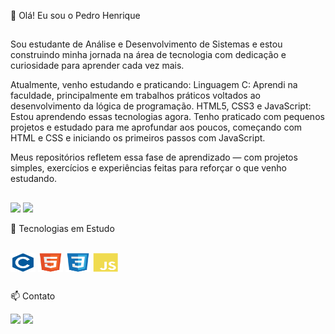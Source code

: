 👋 Olá! Eu sou o Pedro Henrique
##
Sou estudante de Análise e Desenvolvimento de Sistemas e estou construindo minha jornada na área de tecnologia com dedicação e curiosidade para aprender cada vez mais.

Atualmente, venho estudando e praticando:
Linguagem C: Aprendi na faculdade, principalmente em trabalhos práticos voltados ao desenvolvimento da lógica de programação.
HTML5, CSS3 e JavaScript: Estou aprendendo essas tecnologias agora. Tenho praticado com pequenos projetos e estudado para me aprofundar aos poucos, começando com HTML e CSS e iniciando os primeiros passos com JavaScript.

Meus repositórios refletem essa fase de aprendizado — com projetos simples, exercícios e experiências feitas para reforçar o que venho estudando.

##

<div>
        <a href="https://github.com/Pedro-HB05"></a>
        <img height="180em" src="https://github-readme-stats.vercel.app/api?username=Pedro-HB05&show_icons=true&theme=dark&include_all_commits=true&count_private=true"/>
        <img height="160em" src="https://github-readme-stats.vercel.app/api/top-langs/?username=Pedro-HB05&layout=compact&langs_conts=16&theme=dark"/>
    </div>

🚀 Tecnologias em Estudo

  <div style="display: inline_block"><br>
    <img align="center" alt="C" height="30" width="40" src="https://raw.githubusercontent.com/devicons/devicon/master/icons/c/c-plain.svg">
    <img align="center" alt="HTML" height="30" width="40" src="https://raw.githubusercontent.com/devicons/devicon/master/icons/html5/html5-original.svg">
    <img align="center" alt="CSS" height="30" width="40" src="https://raw.githubusercontent.com/devicons/devicon/master/icons/css3/css3-original.svg">
    <img align="center" alt="JavaScript" height="30" width="40" src="https://raw.githubusercontent.com/devicons/devicon/master/icons/javascript/javascript-plain.svg">          
</div>

##

📫 Contato

<div>
  <a href = "mailto:contatopedrobenvenuto@gmail.com"><img src="https://img.shields.io/badge/Gmail-D14836?style=for-the-badge&logo=gmail&logoColor=white"></a>
  <a href="https://www.linkedin.com/in/pedro-henrique-benvenuto-603bba369/" target="_blank"><img src="https://img.shields.io/badge/-LinkedIn-%230077B5?style=for-the-badge&logo=linkedin&logoColor=white" target="_blank"></a> 
</div>
